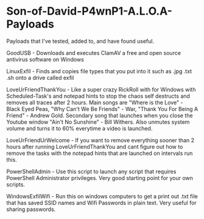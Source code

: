 # Son-of-David-P4wnP1-A.L.O.A-Payloads
Payloads that I've tested, added to, and have found useful. 

GoodUSB - Downloads and executes ClamAV a free and open source antivirus software on Windows

LinuxExfil - Finds and copies file types that you put into it such as .jpg .txt .sh onto a drive called exfil 

LoveUrFriendThankYou - Like a super crazy RickRoll with for Windows with Scheduled-Task's and notepad hints to stop the chaos self destructs and removes all traces after 2 hours. Main songs are "Where is the Love" - Black Eyed Peas, "Why Can't We Be Friends" - War, "Thank You For Being A Friend" - Andrew Gold. Secondary song that launches when you close the Youtube window "Ain't No Sunshine" - Bill Withers. Also unmutes system volume and turns it to 60% everytime a video is launched.

LoveUrFriendUrWelcome - If you want to remove everything sooner than 2 hours after running LoveUrFriendThankYou and cant figure out how to remove the tasks with the notepad hints that are launched on intervals run this.

PowerShellAdmin - Use this script to launch any script that requires PowerShell Administrator privileges. Very good starting point for your own scripts.

WindowsExfilWifi - Run this on windows computers to get a print out .txt file that has saved SSID names and Wifi Passwords in plain text. Very useful for sharing passwords.






